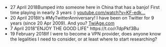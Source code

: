 <ul><li><span class="post_date">27 April 2018</span>Bumped into someone here in China that has a banjo! First time playing in nearly 3 years :) <a href="https://www.youtube.com/watch?v=KF-edkV6TuI">youtube.com/watch?v=KF-edk…</a></li><li><span class="post_date">20 April 2018</span>It's #MyTwitterAnniversary! I have been on Twitter for 9 years (since 20 Apr 2009).
And you? <a href="http://TwiAge.com">TwiAge.com</a></li><li><span class="post_date"> 7 April 2018</span>"ENJOY THE GOOD LIFE" https://t.co/r7dpPkf3Bu</li><li><span class="post_date">19 February 2018</span>If I were to become a VPN provider, does anyone know the legalities I need to consider, or at least where to start researching?</li></ul>